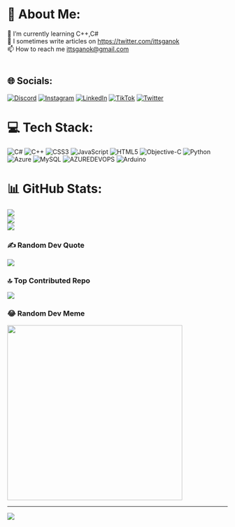 # 💫 About Me:
🌱 I’m currently learning C++,C#<br>📝 I sometimes write articles on https://twitter.com/ittsganok<br>📫 How to reach me ittsganok@gmail.com<br><br>


## 🌐 Socials:
[![Discord](https://img.shields.io/badge/Discord-%237289DA.svg?logo=discord&logoColor=white)](https://discord.gg/pMHkfswxhr) [![Instagram](https://img.shields.io/badge/Instagram-%23E4405F.svg?logo=Instagram&logoColor=white)](https://instagram.com/m1lean_) [![LinkedIn](https://img.shields.io/badge/LinkedIn-%230077B5.svg?logo=linkedin&logoColor=white)](https://linkedin.com/in/https://www.linkedin.com/in/alexander-tsganok-03b830296/) [![TikTok](https://img.shields.io/badge/TikTok-%23000000.svg?logo=TikTok&logoColor=white)](https://tiktok.com/@m1leannn) [![Twitter](https://img.shields.io/badge/Twitter-%231DA1F2.svg?logo=Twitter&logoColor=white)](https://twitter.com/ittsganok) 

# 💻 Tech Stack:
![C#](https://img.shields.io/badge/c%23-%23239120.svg?style=for-the-badge&logo=csharp&logoColor=white) ![C++](https://img.shields.io/badge/c++-%2300599C.svg?style=for-the-badge&logo=c%2B%2B&logoColor=white) ![CSS3](https://img.shields.io/badge/css3-%231572B6.svg?style=for-the-badge&logo=css3&logoColor=white) ![JavaScript](https://img.shields.io/badge/javascript-%23323330.svg?style=for-the-badge&logo=javascript&logoColor=%23F7DF1E) ![HTML5](https://img.shields.io/badge/html5-%23E34F26.svg?style=for-the-badge&logo=html5&logoColor=white) ![Objective-C](https://img.shields.io/badge/OBJECTIVE--C-%233A95E3.svg?style=for-the-badge&logo=apple&logoColor=white) ![Python](https://img.shields.io/badge/python-3670A0?style=for-the-badge&logo=python&logoColor=ffdd54) ![Azure](https://img.shields.io/badge/azure-%230072C6.svg?style=for-the-badge&logo=microsoftazure&logoColor=white) ![MySQL](https://img.shields.io/badge/mysql-%2300000f.svg?style=for-the-badge&logo=mysql&logoColor=white) ![AZUREDEVOPS](https://img.shields.io/badge/azuredevops-0078D7.svg?style=for-the-badge&logo=azuredevops&logoColor=white&color=%230078D7) ![Arduino](https://img.shields.io/badge/-Arduino-00979D?style=for-the-badge&logo=Arduino&logoColor=white)
# 📊 GitHub Stats:
![](https://github-readme-stats.vercel.app/api?username=m1lean&theme=dark&hide_border=true&include_all_commits=true&count_private=false)<br/>
![](https://github-readme-streak-stats.herokuapp.com/?user=m1lean&theme=dark&hide_border=true)<br/>
![](https://github-readme-stats.vercel.app/api/top-langs/?username=m1lean&theme=dark&hide_border=true&include_all_commits=true&count_private=false&layout=compact)

### ✍️ Random Dev Quote
![](https://quotes-github-readme.vercel.app/api?type=horizontal&theme=dark)

### 🔝 Top Contributed Repo
![](https://github-contributor-stats.vercel.app/api?username=m1lean&limit=5&theme=dark&combine_all_yearly_contributions=true)

### 😂 Random Dev Meme
<img src='https://randommeme-five.vercel.app/' style="height: 400px;"/>

---
[![](https://visitcount.itsvg.in/api?id=m1lean&icon=1&color=12)](https://visitcount.itsvg.in)

<!-- Proudly created with GPRM ( https://gprm.itsvg.in ) -->
